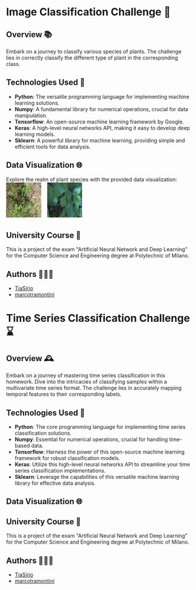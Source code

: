 # Image Classification Challenge 🌿

## Overview 📚

Embark on a journey to classify various species of plants. The challenge lies in correctly classify the different type of plant in the corresponding class.

## Technologies Used 🚀

- **Python**: The versatile programming language for implementing machine learning solutions.
- **Numpy**: A fundamental library for numerical operations, crucial for data manipulation.
- **Tensorflow**: An open-source machine learning framework by Google.
- **Keras**: A high-level neural networks API, making it easy to develop deep learning models.
- **Sklearn**: A powerful library for machine learning, providing simple and efficient tools for data analysis.

## Data Visualization 🌐

Explore the realm of plant species with the provided data visualization:
![Plant Species](https://github.com/TiaSirio/ANN_Challenges/blob/main/AN2DL_2022_hw1_examples.png?raw=true)

## University Course 📖

This is a project of the exam "Artificial Neural Network and Deep Learning" for the Computer Science and Engineering degree at Polytechnic of Milano.

## Authors 🧑🏻‍💻

- [TiaSirio](https://www.github.com/TiaSirio)
- [marcotramontini](https://www.github.com/marcotramontini)





# Time Series Classification Challenge ⌛

## Overview 🕰️

Embark on a journey of mastering time series classification in this homework. Dive into the intricacies of classifying samples within a multivariate time series format. The challenge lies in accurately mapping temporal features to their corresponding labels.

## Technologies Used 🚀

- **Python**: The core programming language for implementing time series classification solutions.
- **Numpy**: Essential for numerical operations, crucial for handling time-based data.
- **Tensorflow**: Harness the power of this open-source machine learning framework for robust classification models.
- **Keras**: Utilize this high-level neural networks API to streamline your time series classification implementations.
- **Sklearn**: Leverage the capabilities of this versatile machine learning library for effective data analysis.


## Data Visualization 🌐



## University Course 📖

This is a project of the exam "Artificial Neural Network and Deep Learning" for the Computer Science and Engineering degree at Polytechnic of Milano.

## Authors 🧑🏻‍💻

- [TiaSirio](https://www.github.com/TiaSirio)
- [marcotramontini](https://www.github.com/marcotramontini)